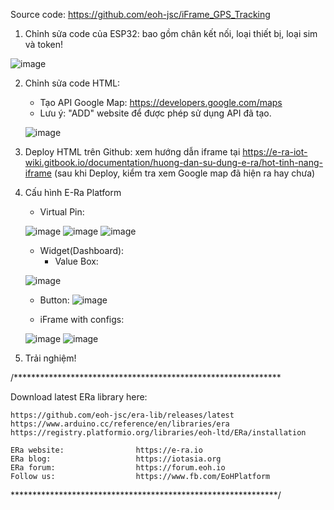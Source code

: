 Source code: https://github.com/eoh-jsc/iFrame_GPS_Tracking
1. Chỉnh sửa code của ESP32: bao gồm chân kết nối, loại thiết bị, loại sim và token!

![image](https://github.com/user-attachments/assets/12da63c0-199c-4aac-b95b-5bd81b058751)

2. Chỉnh sửa code HTML:
   - Tạo API Google Map: https://developers.google.com/maps
   - Lưu ý: "ADD" website để được phép sử dụng API đã tạo.
     
   ![image](https://github.com/user-attachments/assets/88f8fafa-434b-4bcd-8ffe-608b1bf53831)


3. Deploy HTML trên Github: xem hướng dẫn iframe tại https://e-ra-iot-wiki.gitbook.io/documentation/huong-dan-su-dung-e-ra/hot-tinh-nang-iframe
   (sau khi Deploy, kiểm tra xem Google map đã hiện ra hay chưa)

4. Cấu hình E-Ra Platform
   - Virtual Pin:
   
   ![image](https://github.com/user-attachments/assets/cf582af9-ff86-482e-b960-4969f1b81413)
   ![image](https://github.com/user-attachments/assets/91eac15c-8303-40cf-8d3e-08fdd99cf8d0)
   ![image](https://github.com/user-attachments/assets/75470c07-a543-4f19-97e0-9a9d9d7868e6)

   - Widget(Dashboard):
     + Value Box:
     
   ![image](https://github.com/user-attachments/assets/603e53e4-42ac-4ad8-b9a2-13dfa97aaa54)

      + Button:
   ![image](https://github.com/user-attachments/assets/15861a59-574c-4308-9610-8d1675f8ec6e)

      + iFrame with configs:
   
   ![image](https://github.com/user-attachments/assets/1740faa2-35d8-4612-9dbe-444a9fa5f2f0)
   ![image](https://github.com/user-attachments/assets/d607155a-abf2-44bd-b80f-01c8754898c3)

5. Trải nghiệm!

/*************************************************************

  Download latest ERa library here:
  
    https://github.com/eoh-jsc/era-lib/releases/latest
    https://www.arduino.cc/reference/en/libraries/era
    https://registry.platformio.org/libraries/eoh-ltd/ERa/installation

    ERa website:                https://e-ra.io
    ERa blog:                   https://iotasia.org
    ERa forum:                  https://forum.eoh.io
    Follow us:                  https://www.fb.com/EoHPlatform
    
 *************************************************************/
